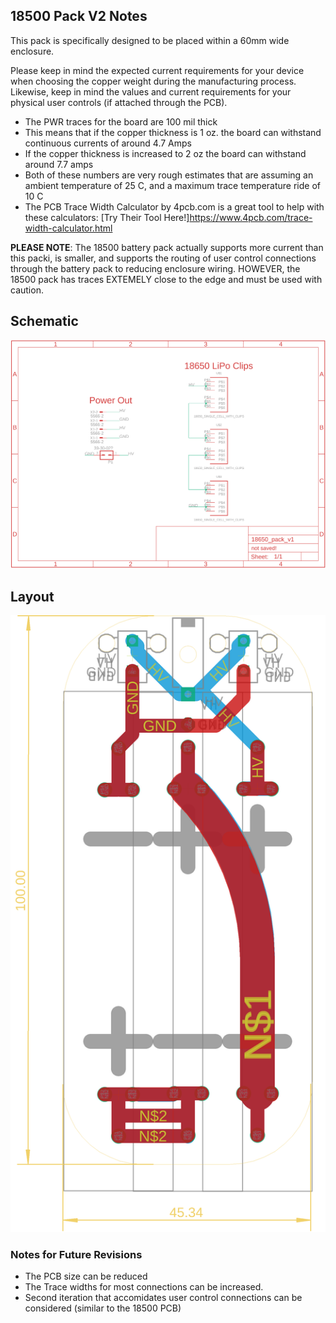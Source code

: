## 18500 Pack V2 Notes
This pack is specifically designed to be placed within a 60mm wide enclosure. 

Please keep in mind the expected current requirements for your device
when choosing the copper weight during the manufacturing process. Likewise,
keep in mind the values and current requirements for your physical user
controls (if attached through the PCB).
- The PWR traces for the board are 100 mil thick 
- This means that if the copper thickness is 1 oz. the board can withstand continuous currents of around 4.7 Amps 
- If the copper thickness is increased to 2 oz the board can withstand around 7.7 amps 
- Both of these numbers are very rough estimates that are assuming an ambient temperature of 25 C, and a maximum trace temperature ride of 10 C
- The PCB Trace Width Calculator by 4pcb.com is a great tool to help with these calculators: [Try Their Tool Here!]<https://www.4pcb.com/trace-width-calculator.html>

**PLEASE NOTE**: The 18500 battery pack actually supports more current than this packi, is smaller, and supports the routing of user control connections through the battery pack to reducing enclosure wiring. HOWEVER, the 18500 pack has traces EXTEMELY close to the edge and must be used with caution.

## Schematic
![Schematic](schematic_18650_pack.png)
## Layout
![Layout](layout_18650_pack_both_sides.png)

### Notes for Future Revisions
- The PCB size can be reduced
- The Trace widths for most connections can be increased.
- Second iteration that accomidates user control connections can be considered (similar to the 18500 PCB)
